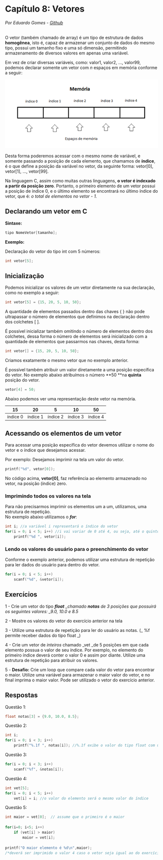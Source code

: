 # Capítulo 8: Vetores

###### Por Eduardo Gomes - [Github](https://github.com/elgsantos)

O vetor \(também chamado de array\) é um tipo de estrutura de dados **homogênea**, isto é, capaz de armazenar um conjunto de dados do mesmo tipo, possui um tamanho fixo e uma só dimensão, permitindo armazenamento de diversos valores em apenas uma variável.

Em vez de criar diversas variáveis, como: valor1, valor2, …, valor99, podemos declarar somente um vetor com _n_ espaços em memória conforme a seguir:

![](/assets/vetor1.png)

Desta forma poderemos acessar com o mesmo nome de variável, e somente passando a posição de cada elemento, que chamamos de **índice**, é o que define a posição da variável no vetor, da seguinte forma: vetor\[0\], vetor\[1\], ..., vetor\[99\].

Na linguagem C, assim como muitas outras linguagens, **o vetor é indexado a partir da posição zero**. Portanto, o primeiro elemento de um vetor possui a posição de índice 0, e o último elemento se encontrará no último índice do vetor, que é: _o total de elementos no vetor - 1._

## Declarando um vetor em C

**Sintaxe:**

```c
tipo NomeVetor[tamanho];
```

**Exemplo:**

Declaração do vetor do tipo int com 5 números:

```c
int vetor[5];
```

## Inicialização

Podemos inicializar os valores de um vetor diretamente na sua declaração, como no exemplo a seguir:

```c
int vetor[5] = {15, 20, 5, 10, 50};
```

A quantidade de elementos passados dentro das chaves { } não pode ultrapassar o número de elementos que definimos na declaração dentro dos colchetes \[ \].

É possível inicializar também omitindo o número de elementos dentro dos colchetes, dessa forma o número de elementos será inicializado com a quantidade de elementos que passarmos nas chaves, desta forma:

```c
int vetor[] = {15, 20, 5, 10, 50};
```

Criamos exatamente o mesmo vetor que no exemplo anterior.

É possível também atribuir um valor diretamente a uma posição específica do vetor. No exemplo abaixo atribuímos o número **50 **na **quinta** posição do vetor.

```c
vetor[4] = 50;
```

Abaixo podemos ver uma representação deste vetor na memória.

| 15 | 20 | 5 | 10 | 50 |
| :---: | :---: | :---: | :---: | :---: |
| índice 0 | índice 1 | índice 2 | índice 3 | índice 4 |

## Acessando os elementos de um vetor

Para acessar uma posição específica do vetor devemos utilizar o nome do vetor e o índice que desejamos acessar.

Por exemplo: Desejamos imprimir na tela um valor do vetor.

```c
printf("%d", vetor[0]);
```

No código acima, **vetor\[0\]**, faz referência ao elemento armazenado no vetor, na posição \(índice\) zero.

### Imprimindo todos os valores na tela

Para não precisarmos imprimir os elementos um a um, utilizamos, uma estrutura de repetição.  
No exemplo abaixo utilizamos o _**for**_:

```c
int i; //a variável i representará o índice do vetor
for(i = 0; i < 5; i++) //i vai variar de 0 até 4, ou seja, até o quinto índice do vetor
    printf("%d ", vetor[i]);
```

### Lendo os valores do usuário para o preenchimento do vetor

Conforme o exemplo anterior, podemos utilizar uma estrutura de repetição para ler dados do usuário para dentro do vetor.

```c
for(i = 0; i < 5; i++)
    scanf("%d", &vetor[i]);
```

## Exercícios

1 - Crie um vetor do tipo _**float** \_chamado _**notas**_ de 3 posições que possuirá os seguintes valores: \_9.0, 10.0 e 8.5_

2 - Mostre os valores do vetor do exercício anterior na tela

3 - Utilize uma estrutura de repetição para ler do usuário as notas. \(_ %f permite receber dados do tipo float _\)

4 - Crie um vetor de _inteiros_ chamado \_vet \_de 5 posições em que cada elemento possua o valor de seu índice. Por exemplo, no elemento do primeiro índice deverá conter o valor 0 e assim por diante. Utilize uma estrutura de repetição para atribuir os valores.

5 - **Desafio:** Crie um loop que compare cada valor do vetor para encontrar o maior. Utilize uma variável para armazenar o maior valor do vetor, e no final imprima o maior valor. Pode ser utilizado o vetor do exercício anterior.

## Respostas

Questão 1:

```c
float notas[3] = {9.0, 10.0, 8.5};
```

Questão 2:

```c
int i;
for(i = 0; i < 3; i++)
    printf("%.1f ", notas[i]); //%.1f exibe o valor do tipo float com uma casa decimal. Ex: 9.5
```

Questão 3:

```c
for(i = 0; i < 3; i++)
    scanf("%f", &notas[i]);
```

Questão 4:

```c
int vet[5];
for(i = 0; i < 5; i++)
    vet[i] = i; //o valor do elemento será o mesmo valor do índice
```

Questão 5:

```c
int maior = vet[0];  // assume que o primeiro é o maior

for(i=0; i<5; i++)
    if (vet[i] > maior)
        maior = vet[i];

printf("O maior elemento é %d\n",maior); 
/*deverá ser imprimido o valor 4 caso o vetor seja igual ao do exercício 4*/
```



